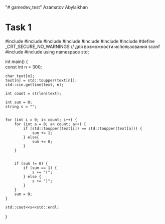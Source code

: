 "# gamedev_test" 
Azamatov Abylaikhan
<h1>Task 1</h1>
#include <iostream>
#include <string>
#include <cctype>
#include <algorithm>
#include <vector>
#include <stdio.h>
#include <cstring>
#define _CRT_SECURE_NO_WARNINGS // для возможности использования scanf
#include <stdio.h>
#include <stdlib.h> 
using namespace std;
 
int main()
{   
	const int n = 300;
 
    char text[n];
    text[n] = std::toupper(text[n]);
    std::cin.getline(text, n);
 
    int count = strlen(text);
 
    int sum = 0;
    string s = "";
 
 
    for (int i = 0; i< count; i++) {
    	for (int a = 0; a< count; a++) {
    		if (std::toupper(text[i]) == std::toupper(text[a])) {
    			sum += 1;
    		} else{
    			sum += 0;
    		}
    	}
 
 
    	if (sum != 0) {
	    	if (sum == 1) {
	    		s += "(";
	    	} else {
	    		s += ")";
	    	}
    	}
    	sum = 0;
    }
 
    std::cout<<s<<std::endl;
}
